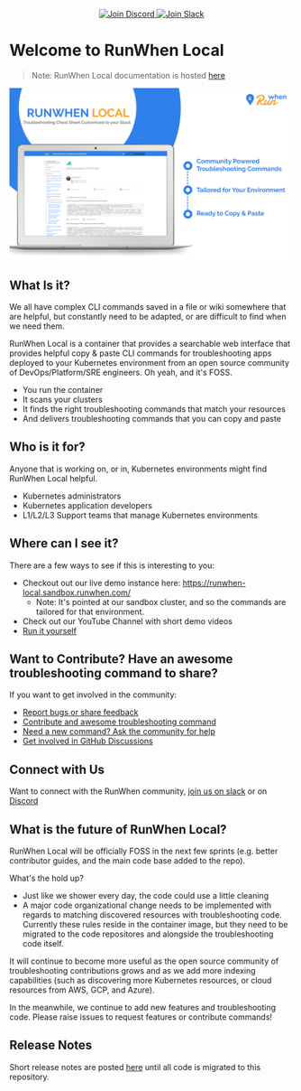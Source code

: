 <p align="center">
  <a href="https://discord.com/invite/Ut7Ws4rm8Q">
    <img src="https://img.shields.io/discord/1131539039665791077?label=Join%20Discord&logo=discord&logoColor=white&style=for-the-badge" alt="Join Discord">
  </a>
  <a href="https://runwhen.slack.com/join/shared_invite/zt-1l7t3tdzl-IzB8gXDsWtHkT8C5nufm2A">
    <img src="https://img.shields.io/badge/Join%20Slack-%23E01563.svg?&style=for-the-badge&logo=slack&logoColor=white" alt="Join Slack">
  </a>
</p>

# Welcome to RunWhen Local

> Note: RunWhen Local documentation is hosted [here](https://docs.runwhen.com/public/runwhen-local/introduction-runwhen-local)

![RunWhen Local Overview](assets/rw-local-product.png)


## What Is it?
We all have complex CLI commands saved in a file or wiki somewhere that are helpful, but constantly need to be adapted, or are difficult to find when we need them.

RunWhen Local is a container that provides a searchable web interface that provides helpful copy & paste CLI commands for troubleshooting apps deployed to your Kubernetes environment from an open source community of DevOps/Platform/SRE engineers. Oh yeah, and it's FOSS. 
- You run the container
- It scans your clusters
- It finds the right troubleshooting commands that match your resources
- And delivers troubleshooting commands that you can copy and paste


## Who is it for?
Anyone that is working on, or in, Kubernetes environments might find RunWhen Local helpful.
- Kubernetes administrators
- Kubernetes application developers
- L1/L2/L3 Support teams that manage Kubernetes environments 


## Where can I see it?
There are a few ways to see if this is interesting to you:
- Checkout out our live demo instance here: https://runwhen-local.sandbox.runwhen.com/
    - Note: It's pointed at our sandbox cluster, and so the commands are tailored for that environment.
- Check out our YouTube Channel with short demo videos
- [Run it yourself](https://docs.runwhen.com/public/runwhen-local/getting-started)

## Want to Contribute? Have an awesome troubleshooting command to share?
If you want to get involved in the community: 
- [Report bugs or share feedback](https://github.com/runwhen-contrib/runwhen-local/issues/new?assignees=stewartshea&labels=runwhen-local&projects=&template=runwhen-local-feedback.md&title=%5Brunwhen-local-feedback%5D+)
- [Contribute and awesome troubleshooting command](https://github.com/runwhen-contrib/runwhen-local/issues/new?assignees=stewartshea&labels=runwhen-local%2Cawesome-command-contribution&projects=&template=awesome-command-contribution.yaml&title=%5Bawesome-command-contribution%5D+)
- [Need a new command? Ask the community for help](https://github.com/runwhen-contrib/runwhen-local/issues/new?assignees=stewartshea&labels=runwhen-local%2Cnew-command-request&projects=&template=commands-wanted.yaml&title=%5Bnew-command-request%5D+)
- [Get involved in GitHub Discussions](https://github.com/orgs/runwhen-contrib/discussions)

  
## Connect with Us
Want to connect with the RunWhen community, [join us on slack](https://runwhen.slack.com/join/shared_invite/zt-1l7t3tdzl-IzB8gXDsWtHkT8C5nufm2A) or on [Discord](https://discord.com/invite/es7rexdG)

## What is the future of RunWhen Local?
RunWhen Local will be officially FOSS in the next few sprints (e.g. better contributor guides, and the main code base added to the repo). 

What's the hold up? 
- Just like we shower every day, the code could use a little cleaning
- A major code organizational change needs to be implemented with regards to matching discovered resources with troubleshooting code. Currently these rules reside in the container image, but they need to be migrated to the code repositores and alongside the troubleshooting code itself. 

It will continue to become more useful as the open source community of troubleshooting contributions grows and as we add more indexing capabilities (such as discovering more Kubernetes resources, or cloud resources from AWS, GCP, and Azure).

In the meanwhile, we continue to add new features and troubleshooting code. Please raise issues to request features or contribute commands!

## Release Notes
Short release notes are posted [here](https://docs.runwhen.com/public/runwhen-local-features/release-notes) until all code is migrated to this repository. 